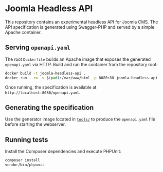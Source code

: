 # Joomla Headless API

This repository contains an experimental headless API for Joomla CMS. The API
specification is generated using Swagger-PHP and served by a simple Apache
container.

## Serving `openapi.yaml`

The root `Dockerfile` builds an Apache image that exposes the generated
`openapi.yaml` via HTTP. Build and run the container from the repository root:

```bash
docker build -t joomla-headless-api .
docker run --rm -v $(pwd):/var/www/html -p 8080:80 joomla-headless-api
```

Once running, the specification is available at
`http://localhost:8080/openapi.yaml`.

## Generating the specification

Use the generator image located in [`tools/`](tools/README.md) to produce the
`openapi.yaml` file before starting the webserver.

## Running tests

Install the Composer dependencies and execute PHPUnit:

```bash
composer install
vendor/bin/phpunit
```
